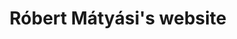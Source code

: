 ---
title: Róbert Mátyási's website
name: Róbert Mátyási
links: |
    [email](mailto:matyasir@sas.upenn.edu) | [cv](files/matyasi_cv.pdf) | [philpapers](https://philpeople.org/profiles/robbie-matyasi) | [github](https://github.com/robertmatyasi)
bio: |
    Academic philosopher. Hobby coder.

    PhD from the University of Toronto in 2021.

    I am from [Pécs](https://en.wikipedia.org/wiki/Pécs).
publications: |
    ##### Publications

    [Spinoza on Composition, Monism and Beings of Reason](http://doi.org/10.32881/jomp.74). Journal of Modern Philosophy 2(1). 2020.

    (with Karolina Hübner) [Spinoza on Expression and Grounds of Intelligibility](https://doi.org/10.1093/pq/pqab056), *Philosophical Quarterly*, 72(3). 2022.

    (with Karolina Hübner) [*Reconceiving Spinoza*, by Samuel Newlands](https://doi.org/10.1093/mind/fzz015). Mind 129(513). 2020.
teaching: |
    ##### Teaching

    - Topics in 17th and 18th century philosophy, 300-level,  University of Toronto St. George, Summer 2021, [syllabus](files/Matyasi_PHL313_Syllabus_reading-list.pdf)
    - 17th and 18th century philosophy, 200-level, University of Toronto Mississauga, Winter 2020, [syllabus](files/210_readings_winter_2020-21.pdf)
    - 17th and 18th century philosophy, 200-level, University of Toronto St. George, Summer 2020, [syllabus](files/Matyasi_PHL210_Reading-list_2020.pdf)
    - Knowledge and Reality, 200-level, University of Toronto St. George, Summer 2019, [syllabus](filesMatyasi_PHL232H1F-SG-Syllabus_2019.pdf), [logic primer](files/matyasi_KR_logic_primer.pdf)

    *See my [cv](files/matyasi_cv.pdf) for my complete teaching profile.*

other: |
    ##### Writing for general audience (in Hungarian)

    For the Kiskáté column in Műút:

    - [Stephen Menn, Justin E.H. Smith: Anton Wilhelm Amo's Philosophical Dissertations on Mind and Body](https://www.muut.hu/archivum/38177)
    - [Michael O. Hardimon: Rethinking Race](http://www.muut.hu/archivum/34422)
    - [Diana Raffman: Unruly Words](http://www.muut.hu/archivum/25250)
    - [Daniel Z. Korman: Objects: Nothing out of the Ordinary](http://www.muut.hu/archivum/19956)
    - [Herman Cappelen: Philosophy without Intuitions](http://www.muut.hu/archivum/14323) (with Tibor Bárány)
    - [Timothy Williamson: Modal Logic as Metaphysics](http://www.muut.hu/archivum/12867)
    - Some of the articles above appear in the collection:

        [Kiskáté. Kortárs filozófiai kiskönyvtár.](http://www.muut.hu/archivum/25983) Tibor Bárány, László Jenei (editors), Műút Könyvek, Miskolc, 2017.

    For Jelenkor:

    - [Bagi Zsolt: Helyi Arcok, Egyetemes Tekintetek. Facies Localis Universi.](http://www.jelenkor.net/archivum/cikk/2806/elszamolni-a-tomegekkel)
    - [Paul Verhaeghen: Omega Minor.](http://www.jelenkor.net/archivum/cikk/2459/pesszimizmust-kovacsolni-a-nihilizmusbol)
picture: |
    ![*A picture of Spinoza as a part of nature in Rijnsburg*](files/spinoza.jpg){ width=100% }
...